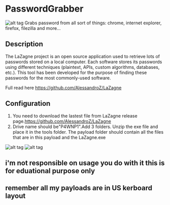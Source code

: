 
# PasswordGrabber
![alt tag](https://pngimage.net/wp-content/uploads/2018/06/hand-cursor-icon-png-6.png)
Grabs password from all sort of things: chrome, internet explorer, firefox, filezilla and more...

## Description
The LaZagne project is an open source application used to retrieve lots of passwords stored on a local computer. Each software stores its passwords using different techniques (plaintext, APIs, custom algorithms, databases, etc.). This tool has been developed for the purpose of finding these passwords for the most commonly-used software.

Full read here https://github.com/AlessandroZ/LaZagne

## Configuration

  1. You need to download the lastest file from LaZagne release page.https://github.com/AlessandroZ/LaZagne
  2. Drive name should be"P4WNP1".Add 3 folders. Unzip the exe file and place it in the tools folder. The payload folder should contain all the files that are in this payload and the LaZagne.exe

  ![alt tag](https://ibb.co/3cyLcF7)
  ![alt tag](https://ibb.co/YymT7WQ)

  ## i'm not responsible on usage you do with it this is for eduational purpose only

  ## remember all my payloads are in US kerboard layout

